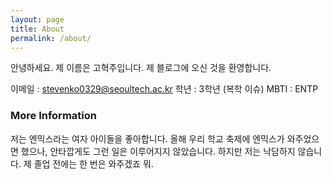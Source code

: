 ```yaml
---
layout: page
title: About
permalink: /about/
---
```


안녕하세요. 제 이름은 고혁주입니다.
제 블로그에 오신 것을 환영합니다. 

이메일 : stevenko0329@seoultech.ac.kr
학년 : 3학년 (복학 이슈)
MBTI : ENTP

### More Information

저는 엔믹스라는 여자 아이돌을 좋아합니다. 
올해 우리 학교 축제에 엔믹스가 와주었으면 했으나,
안타깝게도 그런 일은 이루어지지 않았습니다. 
하지만 저는 낙담하지 않습니다. 
제 졸업 전에는 한 번은 와주겠죠 뭐. 

